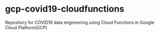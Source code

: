 # gcp-covid19-cloudfunctions
Repository for COVID19 data engineering using Cloud Functions in Google Cloud Platform(GCP)
